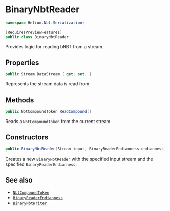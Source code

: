 # BinaryNbtReader

~~~cs
namespace Helium.Nbt.Serialization;

[RequiresPreviewFeatures]
public class BinaryNbtReader
~~~

Provides logic for reading bNBT from a stream.

## Properties

~~~cs
public Stream DataStream { get; set; }
~~~

Represents the stream data is read from.

## Methods

~~~cs
public NbtCompoundToken ReadCompound()
~~~

Reads a `NbtCompoundToken` from the current stream.

## Constructors

~~~cs
public BinaryNbtReader(Stream input, BinaryReaderEndianness endianness)
~~~

Creates a new `BinaryNbtReader` with the specified input stream and the specified `BinaryReaderEndianness`.

## See also

- [`NbtCompoundToken`](./nbtcompoundtoken.md)
- [`BinaryReaderEndianness`](./binaryreaderendianness.md)
- [`BinaryNbtWriter`](./binarynbtwriter.md)